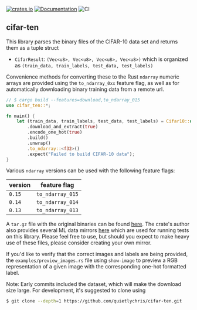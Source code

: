 [![crates.io](https://img.shields.io/crates/v/cifar-ten.svg)](https://crates.io/crates/cifar-ten) [![Documentation](https://docs.rs/cifar-ten/badge.svg)](https://docs.rs/cifar-ten) ![CI](https://github.com/quietlychris/bissel/actions/workflows/rust.yml/badge.svg)

## cifar-ten

This library parses the binary files of the CIFAR-10 data set and returns them as a tuple struct
- `CifarResult`: `(Vec<u8>, Vec<u8>, Vec<u8>, Vec<u8>)` which is organized as `(train_data, train_labels, test_data, test_labels)`

Convenience methods for converting these to the Rust `ndarray` numeric arrays are provided using the `to_ndarray_0xx` feature flag, as
well as for automatically downloading binary training data from a remote url. 

```rust
// $ cargo build --features=download,to_ndarray_015
use cifar_ten::*;

fn main() {
    let (train_data, train_labels, test_data, test_labels) = Cifar10::default()
        .download_and_extract(true)
        .encode_one_hot(true)
        .build()
        .unwrap()
        .to_ndarray::<f32>()
        .expect("Failed to build CIFAR-10 data");
}
```

Various `ndarray` versions can be used with the following feature flags:

version | feature flag
---|---
`0.15` | `to_ndarray_015`
`0.14` | `to_ndarray_014`
`0.13` | `to_ndarray_013`


A `tar.gz` file with the original binaries can be found [here](https://www.cs.toronto.edu/~kriz/cifar.html). The crate's author also 
provides several ML data mirrors [here](https://cmoran.xyz/data/) which are used for running tests on this library. Please feel free to use,
but should you expect to make heavy use of these files, please consider creating your own mirror.   
 
If you'd like to verify that the correct images and labels are being provided, the `examples/preview_images.rs` file using `show-image` to
preview a RGB representation of a given image with the corresponding one-hot formatted label. 

Note: Early commits included the dataset, which will make the download size large. For development, it's suggested to clone using

```sh
$ git clone --depth=1 https://github.com/quietlychris/cifar-ten.git
```
